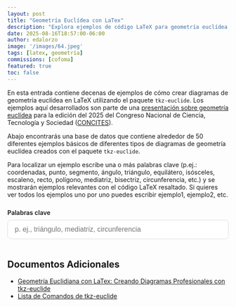 ```yaml
---
layout: post
title: "Geometría Euclídea con LaTex"
description: "Explora ejemplos de código LaTeX para geometría euclídea utilizando tkz-euclide."
date: 2025-08-16T18:57:00-06:00
author: edalorzo
image: '/images/64.jpeg'
tags: [latex, geometría]
commissions: [cofoma]
featured: true
toc: false
---
```


En esta entrada contiene decenas de ejemplos de cómo crear diagramas de geometría euclídea en LaTeX utilizando el paquete `tkz-euclide`. 
Los ejemplos aquí desarrollados son parte de una [presentación sobre geometría euclídea][1] para la edición del 2025 del 
Congreso Nacional de Ciencia, Tecnología y Sociedad ([CONCITES][0]). 

Abajo encontrarás una base de datos que contiene alrededor de 50 diferentes ejemplos básicos de diferentes tipos de 
diagramas de geometría euclídea creados con el paquete `tkz-euclide`.


Para localizar un ejemplo escribe una o más palabras clave (p.ej.: coordenadas, punto, segmento, ángulo, triángulo, equilátero, isósceles, escaleno, recto, polígono, mediatriz, bisectriz, circunferencia, etc.) 
y se mostrarán ejemplos relevantes con el código LaTeX resaltado. Si quieres ver todos los ejemplos uno por uno puedes escribir ejemplo1, ejemplo2, etc.

<div class="tkz-search">
  <label for="tkz-query" class="tkz-label">Palabras clave</label>
  <input id="tkz-query" class="tkz-input" type="search" placeholder="p. ej., triángulo, mediatriz, circunferencia" autocomplete="off" />
  <div id="tkz-results" class="tkz-results" aria-live="polite"></div>
</div>

<style>
.tkz-search{margin:1.5rem 0}
.tkz-label{display:block;font-weight:600;margin-bottom:.5rem}
.tkz-input{width:100%;padding:.75rem 1rem;border:1px solid #dddddd;border-radius:8px;font-size:1rem}
.tkz-results{margin-top:1rem;display:grid;gap:1rem}
.tkz-example{border:1px solid #e5e7eb;border-radius:10px;padding:1rem}
.tkz-title{margin:0 0 .25rem 0;font-size:1.05rem}
.tkz-desc{margin:.25rem 0 .5rem 0;color:#555}
.tkz-tags{margin-top:.5rem}
.tkz-tag{display:inline-block;background:#f2f4f7;border-radius:999px;padding:.15rem .5rem;margin-right:.25rem;font-size:.85rem}
.tkz-empty,.tkz-error{color:#666}
.tkz-example details summary{cursor:pointer}
.tkz-example pre{max-width:100%;overflow:auto}
.tkz-figure{margin-top:.75rem}
.tkz-figure img{max-width:100%;height:auto;display:block;border:1px solid #e5e7eb;border-radius:8px}
.tkz-figcaption{font-size:.85rem;color:#666;margin-top:.25rem}
</style>

<link href="https://cdn.jsdelivr.net/npm/prismjs@1.29.0/themes/prism.min.css" rel="stylesheet" />
<link href="https://cdn.jsdelivr.net/npm/prismjs@1.29.0/plugins/toolbar/prism-toolbar.min.css" rel="stylesheet" />
<script src="https://cdn.jsdelivr.net/npm/prismjs@1.29.0/components/prism-core.min.js" defer></script>
<script src="https://cdn.jsdelivr.net/npm/prismjs@1.29.0/plugins/autoloader/prism-autoloader.min.js" defer></script>
<script src="https://cdn.jsdelivr.net/npm/prismjs@1.29.0/plugins/toolbar/prism-toolbar.min.js" defer></script>
<script>
  // Configurar Autoloader para cargar lenguaje LaTeX
  window.Prism = window.Prism || {}; 
  Prism.plugins = Prism.plugins || {}; 
  Prism.plugins.autoloader = Prism.plugins.autoloader || {}; 
  Prism.plugins.autoloader.languages_path = 'https://cdn.jsdelivr.net/npm/prismjs@1.29.0/components/';
</script>

<!-- JS específico del buscador -->
<script src="/js/tkz-search.js" defer></script>
 

## Documentos Adicionales

* [Geometría Euclidiana con LaTex: Creando Diagramas Profesionales con tkz-euclide][1] 
* [Lista de Comandos de tkz-euclide][2]

[0]: https://www.cientec.or.cr/programas/educadores-divulgadores/concites-m-2025
[1]: {{site.baseurl}}/documentos/concites/taller-geometria-latex-2025.pdf
[2]: {{site.baseurl}}/documentos/concites/poster-comandos-tkz-euclide.pdf
